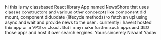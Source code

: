 hi this is my classbased React library App named NewsShore that uses classes constructors and various other concecpts like component did mount, component didupdate (lifecycle methods) to fetch an upi using async and wait and provide news to the user .
currrently i havent hosted this app on a VPS or cloud . But i may make further such apps and SEO those apps and host it over search engines.
Yours sincerely 
Nishant Yadav

